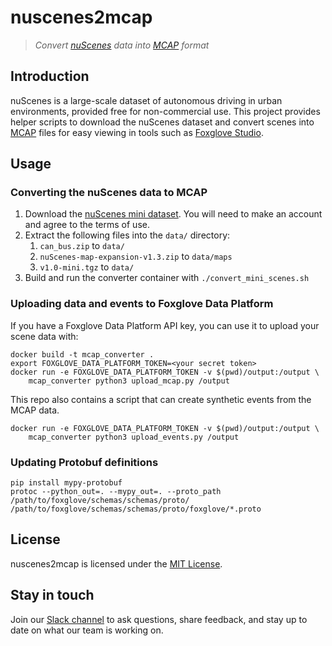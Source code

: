 # nuscenes2mcap

> _Convert [nuScenes](https://www.nuscenes.org/) data into [MCAP](https://mcap.dev/) format_

## Introduction

nuScenes is a large-scale dataset of autonomous driving in urban environments, provided free for non-commercial use. This project provides helper scripts to download the nuScenes dataset and convert scenes into [MCAP](https://mcap.dev) files for easy viewing in tools such as [Foxglove Studio](https://foxglove.dev/).

## Usage

### Converting the nuScenes data to MCAP
1. Download the [nuScenes mini dataset](https://nuscenes.org/nuscenes). You will need to make
   an account and agree to the terms of use.
1. Extract the following files into the `data/` directory:
    1. `can_bus.zip` to `data/`
    1. `nuScenes-map-expansion-v1.3.zip` to `data/maps`
    1. `v1.0-mini.tgz` to `data/`
1. Build and run the converter container with `./convert_mini_scenes.sh`

### Uploading data and events to Foxglove Data Platform

If you have a Foxglove Data Platform API key, you can use it to upload your scene data with:
```
docker build -t mcap_converter .
export FOXGLOVE_DATA_PLATFORM_TOKEN=<your secret token>
docker run -e FOXGLOVE_DATA_PLATFORM_TOKEN -v $(pwd)/output:/output \
    mcap_converter python3 upload_mcap.py /output
```

This repo also contains a script that can create synthetic events from the MCAP data.
```
docker run -e FOXGLOVE_DATA_PLATFORM_TOKEN -v $(pwd)/output:/output \
    mcap_converter python3 upload_events.py /output
```

### Updating Protobuf definitions
```
pip install mypy-protobuf
protoc --python_out=. --mypy_out=. --proto_path /path/to/foxglove/schemas/schemas/proto/ /path/to/foxglove/schemas/schemas/proto/foxglove/*.proto 
```

## License

nuscenes2mcap is licensed under the [MIT License](https://opensource.org/licenses/MIT).

## Stay in touch

Join our [Slack channel](https://foxglove.dev/join-slack) to ask questions, share feedback, and stay up to date on what our team is working on.
